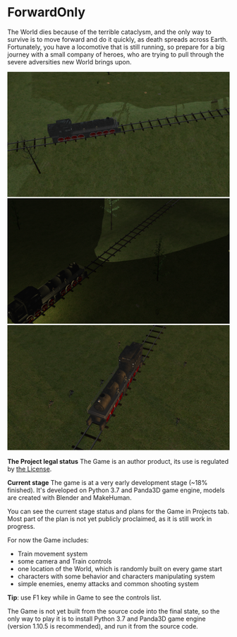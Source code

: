 # ForwardOnly

The World dies because of the terrible cataclysm, and the only way to survive is to move forward and do it quickly, as death spreads across Earth. Fortunately, you have a locomotive that is still running, so prepare for a big journey with a small company of heroes, who are trying to pull through the severe adversities new World brings upon.

![image](https://github.com/IlyaFaer/ForwardOnlyGame/blob/master/preview/screenshot1.png?raw=true)
![image](https://github.com/IlyaFaer/ForwardOnlyGame/blob/master/preview/screenshot2.png?raw=true)
![image](https://github.com/IlyaFaer/ForwardOnlyGame/blob/master/preview/screenshot3.png?raw=true)

**The Project legal status**
The Game is an author product, its use is regulated by [the License](https://github.com/IlyaFaer/ForwardOnlyGame/blob/master/LICENSE.md).

**Current stage**
The game is at a very early development stage (~18% finished). It's developed on Python 3.7 and Panda3D game engine, models are created with Blender and MakeHuman.

You can see the current stage status and plans for the Game in Projects tab. Most part of the plan is not yet publicly proclaimed, as it is still work in progress.

For now the Game includes:
- Train movement system
- some camera and Train controls
- one location of the World, which is randomly built on every game start
- characters with some behavior and characters manipulating system
- simple enemies, enemy attacks and common shooting system

**Tip**: use F1 key while in Game to see the controls list.

The Game is not yet built from the source code into the final state, so the only way to play it is to install Python 3.7 and Panda3D game engine (version 1.10.5 is recommended), and run it from the source code.
